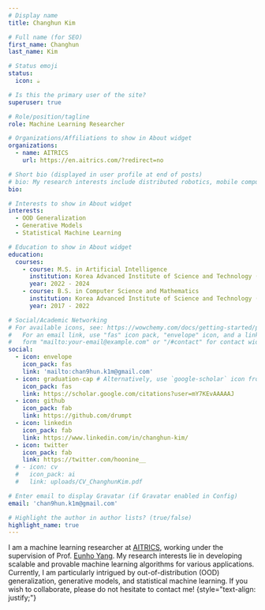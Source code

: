 ```yaml
---
# Display name
title: Changhun Kim

# Full name (for SEO)
first_name: Changhun
last_name: Kim

# Status emoji
status:
  icon: ☕️

# Is this the primary user of the site?
superuser: true

# Role/position/tagline
role: Machine Learning Researcher

# Organizations/Affiliations to show in About widget
organizations:
  - name: AITRICS
    url: https://en.aitrics.com/?redirect=no

# Short bio (displayed in user profile at end of posts)
# bio: My research interests include distributed robotics, mobile computing and programmable matter.
bio:

# Interests to show in About widget
interests:
  - OOD Generalization
  - Generative Models
  - Statistical Machine Learning

# Education to show in About widget
education:
  courses:
    - course: M.S. in Artificial Intelligence
      institution: Korea Advanced Institute of Science and Technology (KAIST)
      year: 2022 - 2024
    - course: B.S. in Computer Science and Mathematics
      institution: Korea Advanced Institute of Science and Technology (KAIST)
      year: 2017 - 2022

# Social/Academic Networking
# For available icons, see: https://wowchemy.com/docs/getting-started/page-builder/#icons
#   For an email link, use "fas" icon pack, "envelope" icon, and a link in the
#   form "mailto:your-email@example.com" or "/#contact" for contact widget.
social:
  - icon: envelope
    icon_pack: fas
    link: 'mailto:chan9hun.k1m@gmail.com'
  - icon: graduation-cap # Alternatively, use `google-scholar` icon from `ai` icon pack
    icon_pack: fas
    link: https://scholar.google.com/citations?user=mY7KEvAAAAAJ
  - icon: github
    icon_pack: fab
    link: https://github.com/drumpt
  - icon: linkedin
    icon_pack: fab
    link: https://www.linkedin.com/in/changhun-kim/
  - icon: twitter
    icon_pack: fab
    link: https://twitter.com/hoonine__
  # - icon: cv
  #   icon_pack: ai
  #   link: uploads/CV_ChanghunKim.pdf

# Enter email to display Gravatar (if Gravatar enabled in Config)
email: 'chan9hun.k1m@gmail.com'

# Highlight the author in author lists? (true/false)
highlight_name: true
---
```

I am a machine learning researcher at [AITRICS](http://en.aitrics.com/?redirect=no), working under the supervision of Prof. [Eunho Yang](https://mli.kaist.ac.kr/people/). My research interests lie in developing scalable and provable machine learning algorithms for various applications. Currently, I am particularly intrigued by out-of-distribution (OOD) generalization, generative models, and statistical machine learning. If you wish to collaborate, please do not hesitate to contact me!
{style="text-align: justify;"}